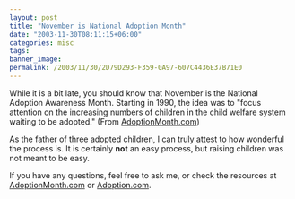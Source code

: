 ```yaml
---
layout: post
title: "November is National Adoption Month"
date: "2003-11-30T08:11:15+06:00"
categories: misc 
tags: 
banner_image: 
permalink: /2003/11/30/2D79D293-F359-0A97-607C4436E37B71E0
---
```


While it is a bit late, you should know that November is the National Adoption Awareness Month. Starting in 1990, the idea was to "focus attention on the increasing numbers of children in the child welfare system waiting to be adopted." (From <a href="http://www.adoptionmonth.com">AdoptionMonth.com</a>) 

As the father of three adopted children, I can truly attest to how wonderful the process is. It is certainly <b>not</b> an easy process, but raising children was not meant to be easy. 

If you have any questions, feel free to ask me, or check the resources at <a href="http://www.adoptionmonth.com">AdoptionMonth.com</a> or <a href="http://www.adoption.com">Adoption.com</a>.